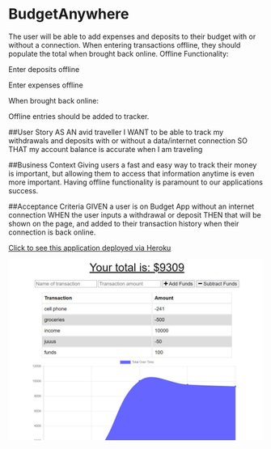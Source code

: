 # BudgetAnywhere

The user will be able to add expenses and deposits to their budget with or without a connection. When entering transactions offline, they should populate the total when brought back online.
Offline Functionality:


Enter deposits offline

Enter expenses offline

When brought back online:

Offline entries should be added to tracker.


##User Story
AS AN avid traveller
I WANT to be able to track my withdrawals and deposits with or without a data/internet connection
SO THAT my account balance is accurate when I am traveling

##Business Context
Giving users a fast and easy way to track their money is important, but allowing them to access that information anytime is even more important. Having offline functionality is paramount to our applications success.

##Acceptance Criteria
GIVEN a user is on Budget App without an internet connection
WHEN the user inputs a withdrawal or deposit
THEN that will be shown on the page, and added to their transaction history when their connection is back online.


<a href="https://warm-beach-15964.herokuapp.com/">Click to see this application deployed via Heroku</a> 

![](capture.JPG)
